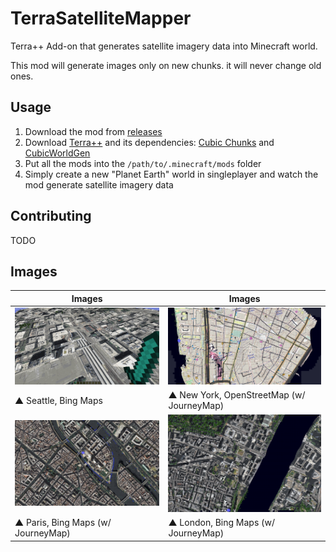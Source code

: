 # TerraSatelliteMapper
Terra++ Add-on that generates satellite imagery data into Minecraft world.

This mod will generate images only on new chunks. it will never change old ones.
 
## Usage
 1. Download the mod from [releases](https://github.com/tf2mandeokyi/TerraSatelliteMapper/releases)
 2. Download [Terra++](https://www.curseforge.com/minecraft/mc-mods/terraplusplus) and its dependencies: [Cubic Chunks](https://www.curseforge.com/minecraft/mc-mods/opencubicchunks) and [CubicWorldGen](https://www.curseforge.com/minecraft/mc-mods/cubicworldgen)
 3. Put all the mods into the `/path/to/.minecraft/mods` folder
 4. Simply create a new "Planet Earth" world in singleplayer and watch the mod generate satellite imagery data

## Contributing
TODO

## Images
| Images | Images |
|-|-|
| ![newyork_image](.github/images/image_seattle.png) | ![newyork_image](.github/images/image_newyork.png) |
| ▲ Seattle, Bing Maps | ▲ New York, OpenStreetMap (w/ JourneyMap) |
| ![paris_image](.github/images/image_paris.png) | ![london_image](.github/images/image_london.png) |
| ▲ Paris, Bing Maps (w/ JourneyMap) | ▲ London, Bing Maps (w/ JourneyMap) |
